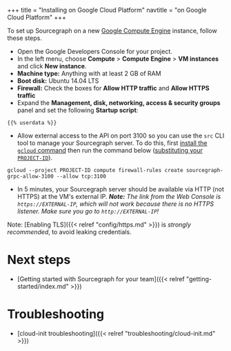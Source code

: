 +++
title = "Installing on Google Cloud Platform"
navtitle = "on Google Cloud Platform"
+++

To set up Sourcegraph on a new [Google Compute Engine](https://cloud.google.com/compute/) instance, follow these steps.

* Open the Google Developers Console for your project.
* In the left menu, choose **Compute** > **Compute Engine** > **VM instances** and click **New instance**.
* **Machine type:** Anything with at least 2 GB of RAM
* **Boot disk:** Ubuntu 14.04 LTS
* **Firewall:** Check the boxes for **Allow HTTP traffic** and **Allow HTTPS traffic**
* Expand the **Management, disk, networking, access & security groups** panel and set the following **Startup script**:
```
{{% userdata %}}
```
* Allow external access to the API on port 3100 so you can use the `src` CLI tool to manage your Sourcegraph server. To do this, first [install the `gcloud` command](https://cloud.google.com/sdk/#Quick_Start) then run the command below ([substituting your `PROJECT-ID`](https://cloud.google.com/compute/docs/projects#projectids)).
```
gcloud --project PROJECT-ID compute firewall-rules create sourcegraph-grpc-allow-3100 --allow tcp:3100
```
* In 5 minutes, your Sourcegraph server should be available via HTTP (not HTTPS) at the VM's external IP. ***Note:** The link from the Web Console is `https://EXTERNAL-IP`, which will not work because there is no HTTPS listener. Make sure you go to `http://EXTERNAL-IP`!*

Note: [Enabling TLS]({{< relref "config/https.md" >}}) is *strongly
recommended*, to avoid leaking credentials.

# Next steps

* [Getting started with Sourcegraph for your team]({{< relref "getting-started/index.md" >}})

# Troubleshooting

* [cloud-init troubleshooting]({{< relref "troubleshooting/cloud-init.md" >}})

